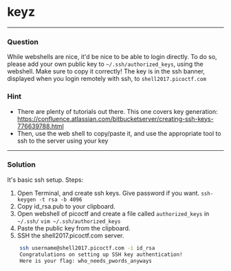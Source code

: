 # keyz
___
### Question
While webshells are nice, it'd be nice to be able to login directly. To do so, please add your own public key to ```~/.ssh/authorized_keys```, using the webshell. Make sure to copy it correctly! The key is in the ssh banner, displayed when you login remotely with ssh, to ```shell2017.picoctf.com```

### Hint
 - There are plenty of tutorials out there. This one covers key generation: https://confluence.atlassian.com/bitbucketserver/creating-ssh-keys-776639788.html
 - Then, use the web shell to copy/paste it, and use the appropriate tool to ssh to the server using your key
___
### Solution
It's basic ssh setup.
Steps:
1. Open Terminal, and create ssh keys. Give password if you want.
    ``` ssh-keygen -t rsa -b 4096 ```
2. Copy id_rsa.pub to your clipboard.
3. Open webshell of picoctf and create a file called ```authorized_keys``` in ```~/.ssh/```
    ``` vim ~/.ssh/authorized_keys ```
4. Paste the public key from the clipboard.
5. SSH the shell2017.picoctf.com server.
```bash 
    ssh username@shell2017.picoctf.com -i id_rsa
    Congratulations on setting up SSH key authentication!
    Here is your flag: who_needs_pwords_anyways
```
